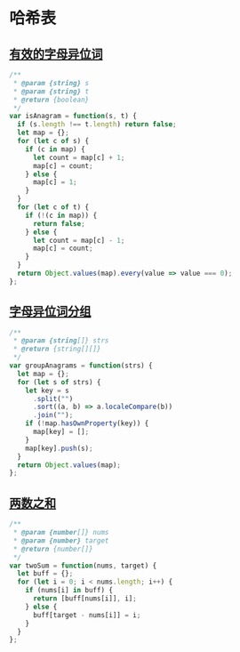 # 哈希表

## [有效的字母异位词](https://leetcode.com/problems/valid-anagram/description/)

```js
/**
 * @param {string} s
 * @param {string} t
 * @return {boolean}
 */
var isAnagram = function(s, t) {
  if (s.length !== t.length) return false;
  let map = {};
  for (let c of s) {
    if (c in map) {
      let count = map[c] + 1;
      map[c] = count;
    } else {
      map[c] = 1;
    }
  }
  for (let c of t) {
    if (!(c in map)) {
      return false;
    } else {
      let count = map[c] - 1;
      map[c] = count;
    }
  }
  return Object.values(map).every(value => value === 0);
};
```

## [字母异位词分组](https://leetcode.com/problems/group-anagrams/)

```js
/**
 * @param {string[]} strs
 * @return {string[][]}
 */
var groupAnagrams = function(strs) {
  let map = {};
  for (let s of strs) {
    let key = s
      .split("")
      .sort((a, b) => a.localeCompare(b))
      .join("");
    if (!map.hasOwnProperty(key)) {
      map[key] = [];
    }
    map[key].push(s);
  }
  return Object.values(map);
};
```

## [两数之和](https://leetcode.com/problems/two-sum/)

```js
/**
 * @param {number[]} nums
 * @param {number} target
 * @return {number[]}
 */
var twoSum = function(nums, target) {
  let buff = {};
  for (let i = 0; i < nums.length; i++) {
    if (nums[i] in buff) {
      return [buff[nums[i]], i];
    } else {
      buff[target - nums[i]] = i;
    }
  }
};
```
